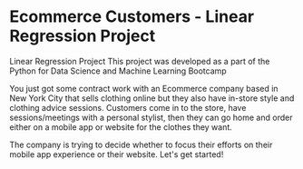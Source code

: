 # Ecommerce Customers - Linear Regression Project
Linear Regression Project
This project was developed as a part of the Python for Data Science and Machine Learning Bootcamp

You just got some contract work with an Ecommerce company based in New York City that sells clothing online but they also have in-store style and clothing advice sessions. Customers come in to the store, have sessions/meetings with a personal stylist, then they can go home and order either on a mobile app or website for the clothes they want.

The company is trying to decide whether to focus their efforts on their mobile app experience or their website. Let's get started!
